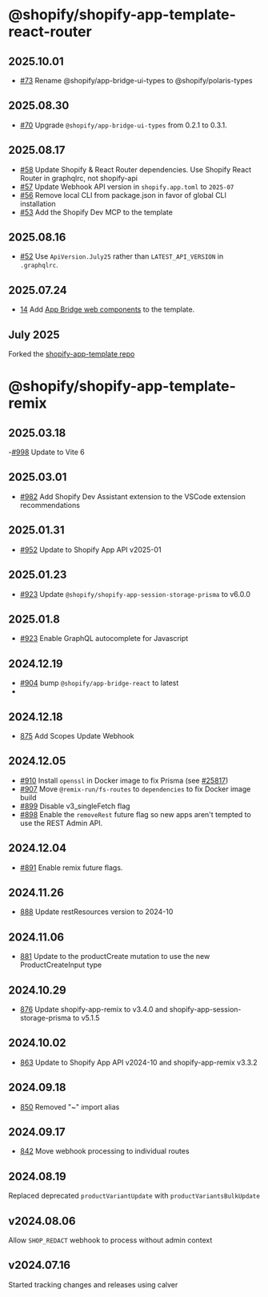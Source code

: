 # @shopify/shopify-app-template-react-router

## 2025.10.01

- [#73](https://github.com/Shopify/shopify-app-template-react-router/pull/73/files) Rename @shopify/app-bridge-ui-types to @shopify/polaris-types

## 2025.08.30

- [#70](https://github.com/Shopify/shopify-app-template-react-router/pull/70/files) Upgrade `@shopify/app-bridge-ui-types` from 0.2.1 to 0.3.1.

## 2025.08.17

- [#58](https://github.com/Shopify/shopify-app-template-react-router/pull/58) Update Shopify & React Router dependencies.  Use Shopify React Router in graphqlrc, not shopify-api
- [#57](https://github.com/Shopify/shopify-app-template-react-router/pull/57) Update Webhook API version in `shopify.app.toml` to `2025-07`
- [#56](https://github.com/Shopify/shopify-app-template-react-router/pull/56) Remove local CLI from package.json in favor of global CLI installation
- [#53](https://github.com/Shopify/shopify-app-template-react-router/pull/53) Add the Shopify Dev MCP to the template

## 2025.08.16

- [#52](https://github.com/Shopify/shopify-app-template-react-router/pull/52) Use `ApiVersion.July25` rather than `LATEST_API_VERSION` in `.graphqlrc`.

## 2025.07.24

- [14](https://github.com/Shopify/shopify-app-template-react-router/pull/14/files) Add [App Bridge web components](https://shopify.dev/docs/api/app-home/app-bridge-web-components) to the template.

## July 2025

Forked the [shopify-app-template repo](https://github.com/Shopify/shopify-app-template-remix)

# @shopify/shopify-app-template-remix

## 2025.03.18

-[#998](https://github.com/Shopify/shopify-app-template-remix/pull/998) Update to Vite 6

## 2025.03.01

- [#982](https://github.com/Shopify/shopify-app-template-remix/pull/982) Add Shopify Dev Assistant extension to the VSCode extension recommendations

## 2025.01.31

- [#952](https://github.com/Shopify/shopify-app-template-remix/pull/952) Update to Shopify App API v2025-01

## 2025.01.23

- [#923](https://github.com/Shopify/shopify-app-template-remix/pull/923) Update `@shopify/shopify-app-session-storage-prisma` to v6.0.0

## 2025.01.8

- [#923](https://github.com/Shopify/shopify-app-template-remix/pull/923) Enable GraphQL autocomplete for Javascript

## 2024.12.19

- [#904](https://github.com/Shopify/shopify-app-template-remix/pull/904) bump `@shopify/app-bridge-react` to latest
-
## 2024.12.18

- [875](https://github.com/Shopify/shopify-app-template-remix/pull/875) Add Scopes Update Webhook
## 2024.12.05

- [#910](https://github.com/Shopify/shopify-app-template-remix/pull/910) Install `openssl` in Docker image to fix Prisma (see [#25817](https://github.com/prisma/prisma/issues/25817#issuecomment-2538544254))
- [#907](https://github.com/Shopify/shopify-app-template-remix/pull/907) Move `@remix-run/fs-routes` to `dependencies` to fix Docker image build
- [#899](https://github.com/Shopify/shopify-app-template-remix/pull/899) Disable v3_singleFetch flag
- [#898](https://github.com/Shopify/shopify-app-template-remix/pull/898) Enable the `removeRest` future flag so new apps aren't tempted to use the REST Admin API.

## 2024.12.04

- [#891](https://github.com/Shopify/shopify-app-template-remix/pull/891) Enable remix future flags.

## 2024.11.26

- [888](https://github.com/Shopify/shopify-app-template-remix/pull/888) Update restResources version to 2024-10

## 2024.11.06

- [881](https://github.com/Shopify/shopify-app-template-remix/pull/881) Update to the productCreate mutation to use the new ProductCreateInput type

## 2024.10.29

- [876](https://github.com/Shopify/shopify-app-template-remix/pull/876) Update shopify-app-remix to v3.4.0 and shopify-app-session-storage-prisma to v5.1.5

## 2024.10.02

- [863](https://github.com/Shopify/shopify-app-template-remix/pull/863) Update to Shopify App API v2024-10 and shopify-app-remix v3.3.2

## 2024.09.18

- [850](https://github.com/Shopify/shopify-app-template-remix/pull/850) Removed "~" import alias

## 2024.09.17

- [842](https://github.com/Shopify/shopify-app-template-remix/pull/842) Move webhook processing to individual routes

## 2024.08.19

Replaced deprecated `productVariantUpdate` with `productVariantsBulkUpdate`

## v2024.08.06

Allow `SHOP_REDACT` webhook to process without admin context

## v2024.07.16

Started tracking changes and releases using calver
